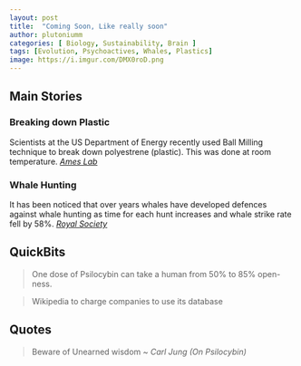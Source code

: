 ```yaml
---
layout: post
title:  "Coming Soon, Like really soon"
author: plutoniumm
categories: [ Biology, Sustainability, Brain ]
tags: [Evolution, Psychoactives, Whales, Plastics]
image: https://i.imgur.com/DMX0roD.png
---
```


## Main Stories

### Breaking down Plastic
Scientists at the US Department of Energy recently used Ball Milling technique to break down polyestrene (plastic). This was done at room temperature. [*Ames Lab*](https://www.ameslab.gov/news/polystyrene-waste-is-everywhere-and-it-s-not-biodegradable-scientists-just-found-a-way-to)

### Whale Hunting
It has been noticed that over years whales have developed defences against whale hunting as time for each hunt increases and whale strike rate fell by 58%. [*Royal Society*](https://royalsocietypublishing.org/doi/full/10.1098/rsbl.2021.0030?af=R&)


## QuickBits
> One dose of Psilocybin can take a human from 50% to 85% open-ness.

> Wikipedia to charge companies to use its database

## Quotes
> Beware of Unearned wisdom ~ *Carl Jung (On Psilocybin)*